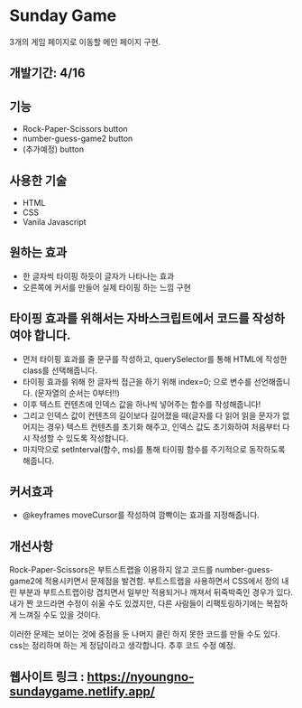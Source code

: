 # Sunday Game

3개의 게임 페이지로 이동할 메인 페이지 구현.

## 개발기간: 4/16


## 기능
* Rock-Paper-Scissors button
* number-guess-game2 button
* (추가예정) button

## 사용한 기술
* HTML
* CSS
* Vanila Javascript


## 원하는 효과
* 한 글자씩 타이핑 하듯이 글자가 나타나는 효과
* 오른쪽에 커서를 만들어 실제 타이핑 하는 느낌 구현

## 타이핑 효과를 위해서는 자바스크립트에서 코드를 작성하여야 합니다.
* 먼저 타이핑 효과를 줄 문구를 작성하고, querySelector를 통해 HTML에 작성한 class를 선택해줍니다.
* 타이핑 효과를 위해 한 글자씩 접근을 하기 위해 index=0; 으로 변수를 선언해줍니다.
(문자열의 순서는 0부터!!)
* 이후 텍스트 컨텐츠에 인덱스 값을 하나씩 넣어주는 함수를 작성해줍니다!
* 그리고 인덱스 값이 컨텐츠의 길이보다 길어졌을 때(글자를 다 읽어 읽을 문자가 없어지는 경우) 텍스트 컨텐츠를 초기화 해주고, 인덱스 값도 초기화하여 처음부터 다시 작성할 수 있도록 작성합니다.
* 마지막으로 setInterval(함수, ms)를 통해 타이핑 함수를 주기적으로 동작하도록 해줍니다.

## 커서효과
* @keyframes moveCursor를 작성하여 깜빡이는 효과를 지정해줍니다.

## 개선사항
Rock-Paper-Scissors은 부트스트랩을 이용하지 않고 코드를 number-guess-game2에 적용시키면서 문제점을 발견함.
부트스트랩을 사용하면서 CSS에서 정의 내린 부분과 부트스트랩이랑 겹치면서 일부만 적용되거나 깨져서 뒤죽박죽인 경우가 있다.
내가 짠 코드라면 수정이 쉬울 수도 있겠지만, 다른 사람들이 리팩토링하기에는 복잡하게 느껴질 수도 있을 것이다.

이러한 문제는 보이는 것에 중점을 둔 나머지 클린 하지 못한 코드를 만들 수도 있다.
css는 정리하며 하는 게 정답이라고 생각합니다. 추후 코드 수정 예정.

## 웹사이트 링크 : <https://nyoungno-sundaygame.netlify.app/>